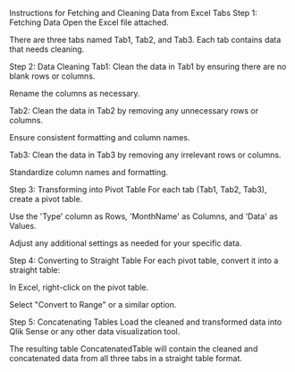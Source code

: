 Instructions for Fetching and Cleaning Data from Excel Tabs
Step 1: Fetching Data
Open the Excel file attached.

There are three tabs named Tab1, Tab2, and Tab3. Each tab contains data that needs cleaning.

Step 2: Data Cleaning
Tab1:
Clean the data in Tab1 by ensuring there are no blank rows or columns.

Rename the columns as necessary.

Tab2:
Clean the data in Tab2 by removing any unnecessary rows or columns.

Ensure consistent formatting and column names.

Tab3:
Clean the data in Tab3 by removing any irrelevant rows or columns.

Standardize column names and formatting.

Step 3: Transforming into Pivot Table
For each tab (Tab1, Tab2, Tab3), create a pivot table.

Use the 'Type' column as Rows, 'MonthName' as Columns, and 'Data' as Values.

Adjust any additional settings as needed for your specific data.

Step 4: Converting to Straight Table
For each pivot table, convert it into a straight table:

In Excel, right-click on the pivot table.

Select "Convert to Range" or a similar option.

Step 5: Concatenating Tables
Load the cleaned and transformed data into Qlik Sense or any other data visualization tool.


The resulting table ConcatenatedTable will contain the cleaned and concatenated data from all three tabs in a straight table format.
